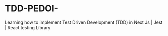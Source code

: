 # TDD-PEDOI-
Learning how to implement Test Driven Development (TDD) in Next Js | Jest | React testing Library
